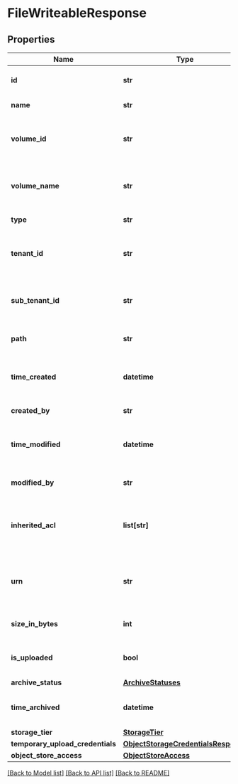 # FileWriteableResponse

## Properties
Name | Type | Description | Notes
------------ | ------------- | ------------- | -------------
**id** | **str** | A unique identifier for this File | [optional] 
**name** | **str** | The name of this File | [optional] 
**volume_id** | **str** | The unique identifier of the volume where the file resides | [optional] 
**volume_name** | **str** | The name of the volume where the file resides | [optional] 
**type** | **str** | The type of the File | [optional] 
**tenant_id** | **str** | The unique identifier for this File&#39;s Tenant | [optional] 
**sub_tenant_id** | **str** | The unique identifier for this File&#39;s Sub Tenant | [optional] 
**path** | **str** | The (GDS) path to this File | [optional] 
**time_created** | **datetime** | The date &amp; time this File was created, in GDS | [optional] 
**created_by** | **str** | The creator of this File | [optional] 
**time_modified** | **datetime** | The date &amp; time this File was updated, in GDS | [optional] 
**modified_by** | **str** | The updator of this File | [optional] 
**inherited_acl** | **list[str]** | The inherited list of Id(s) that have access to this File | [optional] 
**urn** | **str** | The Universal Resource Name, unique to this File | [optional] 
**size_in_bytes** | **int** | The File&#39;s Size in bytes | [optional] 
**is_uploaded** | **bool** | The current upload state of the File | [optional] 
**archive_status** | [**ArchiveStatuses**](ArchiveStatuses.md) |  | [optional] 
**time_archived** | **datetime** | The date &amp; time this File was archived | [optional] 
**storage_tier** | [**StorageTier**](StorageTier.md) |  | [optional] 
**temporary_upload_credentials** | [**ObjectStorageCredentialsResponse**](ObjectStorageCredentialsResponse.md) |  | [optional] 
**object_store_access** | [**ObjectStoreAccess**](ObjectStoreAccess.md) |  | [optional] 

[[Back to Model list]](../README.md#documentation-for-models) [[Back to API list]](../README.md#documentation-for-api-endpoints) [[Back to README]](../README.md)


